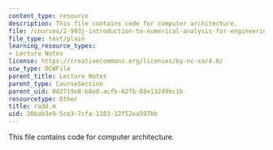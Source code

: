 ```yaml
---
content_type: resource
description: This file contains code for computer architecture.
file: /courses/2-993j-introduction-to-numerical-analysis-for-engineering-13-002j-spring-2005/30bab3e95ce37cfa110312f52ea597bb_radd.m
file_type: text/plain
learning_resource_types:
- Lecture Notes
license: https://creativecommons.org/licenses/by-nc-sa/4.0/
ocw_type: OCWFile
parent_title: Lecture Notes
parent_type: CourseSection
parent_uid: 0d2719e8-b8e8-acfb-62fb-88e13249bc1b
resourcetype: Other
title: radd.m
uid: 30bab3e9-5ce3-7cfa-1103-12f52ea597bb
---
```

This file contains code for computer architecture.